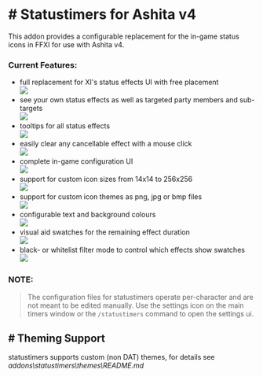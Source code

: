 # # Statustimers for Ashita v4

This addon provides a configurable replacement for the in-game status icons in FFXI for use with Ashita v4.

### Current Features:

- full replacement for XI's status effects UI with free placement  
  ![](https://github.com/Shirk/statustimers/blob/docs/gif/replace-system.gif?raw=true)
- see your own status effects as well as targeted party members and sub-targets  
![](https://github.com/Shirk/statustimers/blob/docs/gif/target-and-subtarget.gif?raw=true)
- tooltips for all status effects  
![](https://github.com/Shirk/statustimers/blob/docs/gif/tooltips.gif?raw=true)
- easily clear any cancellable effect with a mouse click  
![](https://github.com/Shirk/statustimers/blob/docs/gif/cancel-status.gif?raw=true)
- complete in-game configuration UI  
![](https://github.com/Shirk/statustimers/blob/docs/gif/settings-ui.gif?raw=true)
- support for custom icon sizes from 14x14 to 256x256  
![](https://github.com/Shirk/statustimers/blob/docs/gif/settings-scale.gif?raw=true)
- support for custom icon themes as png, jpg or bmp files  
![](https://github.com/Shirk/statustimers/blob/docs/gif/settings-theme.gif?raw=true)
- configurable text and background colours  
![](https://github.com/Shirk/statustimers/blob/docs/gif/settings-colours.gif?raw=true)
- visual aid swatches for the remaining effect duration  
![](https://github.com/Shirk/statustimers/blob/docs/gif/settings-visual-aid.gif?raw=true)
- black- or whitelist filter mode to control which effects show swatches  
![](https://github.com/Shirk/statustimers/blob/docs/gif/settings-visual-aid-filters.gif?raw=true)


### NOTE:

> The configuration files for statustimers operate per-character and are not meant to be edited manually.
> Use the settings icon on the main timers window or the `/statustimers` command to open the settings ui.

## # Theming Support

statustimers supports custom (non DAT) themes, for details see _addons\statustimers\themes\README.md_
